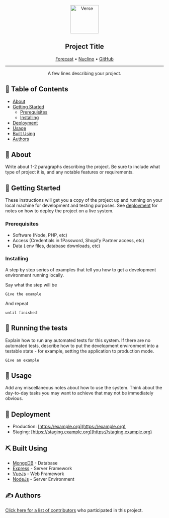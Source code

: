 <p align="center">
 <img width=90px height=90px src="https://www.verse.co.uk/apple-touch-icon.png" alt="Verse">
</p>

<h2 align="center">Project Title</h2>

<div align="center">

  [Forecast](https://example.org) •
  [Nuclino](https://example.org) •
  [GitHub](https://example.org)

</div>

---

<p align="center">
 A few lines describing your project.
 <br> 
</p>

## 📝 Table of Contents
- [About](#about)
- [Getting Started](#getting_started)
  - [Prerequisites](#prerequisites)
  - [Installing](#installing)
- [Deployment](#deployment)
- [Usage](#usage)
- [Built Using](#built_using)
- [Authors](#authors)

## 🧐 About <a name = "about"></a>
Write about 1-2 paragraphs describing the project. Be sure to include what type of project it is, and any notable features or requirements.

## 🏁 Getting Started <a name = "getting_started"></a>
These instructions will get you a copy of the project up and running on your local machine for development and testing purposes. See [deployment](#deployment) for notes on how to deploy the project on a live system.

### Prerequisites <a name = "prerequisites"></a>
<!-- What do you need to setup this repository, and how do you install them? -->

- Software (Node, PHP, etc)
- Access (Credentials in 1Password, Shopify Partner access, etc)
- Data (.env files, database downloads, etc)

### Installing <a name = "installing"></a>
A step by step series of examples that tell you how to get a development environment running locally.

Say what the step will be

```
Give the example
```

And repeat

```
until finished
```

<!-- End with an example of how to perform a simple task in the project – this might be as simple as opening it up in a web browser, but might also include a small demo. Don't be afraid to use screenshots or video to illustrate if needs be. -->

## 🔧 Running the tests <a name = "tests"></a>
Explain how to run any automated tests for this system. If there are no automated tests, describe how to put the development environment into a testable state - for example, setting the application to production mode.

```
Give an example
```

## 🎈 Usage <a name="usage"></a>
Add any miscellaneous notes about how to use the system. Think about the day-to-day tasks you may want to achieve that may not be immediately obvious.

## 🚀 Deployment <a name = "deployment"></a>
<!-- List any major environments for the project – particularly production and staging. If your project has multiple deployment targets (backend and frontend, for example), make a note of all of them for each environment.  -->

- Production: [https://example.org](https://example.org)
- Staging: [https://staging.example.org](https://staging.example.org)

<!-- Add instructions on how to deploy this to both production and any staging environments. -->

## ⛏️ Built Using <a name = "built_using"></a>
<!-- List any major technologies used in this project. -->

- [MongoDB](https://www.mongodb.com/) - Database
- [Express](https://expressjs.com/) - Server Framework
- [VueJs](https://vuejs.org/) - Web Framework
- [NodeJs](https://nodejs.org/en/) - Server Environment

## ✍️ Authors <a name = "authors"></a>
[Click here for a list of contributors](https://github.com/kylelobo/The-Documentation-Compendium/contributors) who participated in this project.
